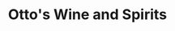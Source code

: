 ---
title: "Otto's Wine and Spirits"
url: /menomonee-falls/ottos-wine-and-spirits/
shop: Spirituosen
---